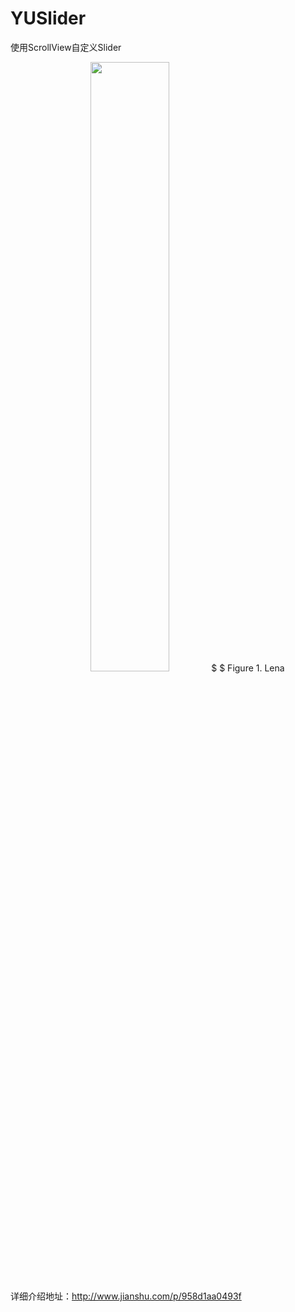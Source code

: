 # YUSlider
使用ScrollView自定义Slider
<center>
<img src="http://o8vdzuum3.bkt.clouddn.com/YUSliderDemo.gif" width="50%" height="50%" />
$ $
Figure 1. Lena
</center>

详细介绍地址：http://www.jianshu.com/p/958d1aa0493f
